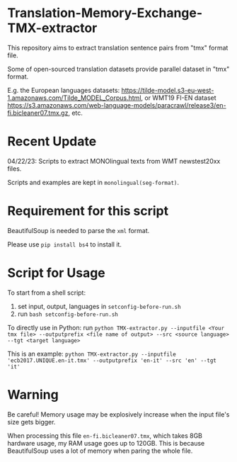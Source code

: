 # Translation-Memory-Exchange-TMX-extractor
This repository aims to extract translation sentence pairs from "tmx" format file.

Some of open-sourced translation datasets provide parallel dataset in "tmx" format. 

E.g. the European languages datasets: https://tilde-model.s3-eu-west-1.amazonaws.com/Tilde_MODEL_Corpus.html,
or WMT19 FI-EN dataset https://s3.amazonaws.com/web-language-models/paracrawl/release3/en-fi.bicleaner07.tmx.gz, etc.

# Recent Update
04/22/23: Scripts to extract MONOlingual texts from WMT newstest20xx files. 

Scripts and examples are kept in `monolingual(seg-format)`.


# Requirement for this script
BeautifulSoup is needed to parse the `xml` format.

Please use `pip install bs4` to install it.

# Script for Usage
To start from a shell script:
1. set input, output, languages in `setconfig-before-run.sh`
2. run `bash setconfig-before-run.sh`

To directly use in Python:
run `python TMX-extractor.py --inputfile <Your tmx file> --outputprefix <file name of output> --src <source language> --tgt <target language>`

This is an example:
`python TMX-extractor.py --inputfile 'ecb2017.UNIQUE.en-it.tmx' --outputprefix 'en-it' --src 'en' --tgt 'it'`

# Warning
Be careful! Memory usage may be explosively increase when the input file's size gets bigger.

When processing this file `en-fi.bicleaner07.tmx`, which takes 8GB hardware usage, my RAM usage goes up to 120GB.
This is because BeautifulSoup uses a lot of memory when paring the whole file.
